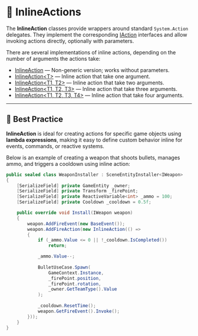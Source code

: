 # 🧩 InlineActions

The **InlineAction** classes provide wrappers around standard `System.Action` delegates.
They implement the corresponding [IAction](IActions.md) interfaces and allow invoking actions directly, optionally with
parameters.

There are several implementations of inline actions, depending on the number of arguments the actions take:


- [InlineAction](InlineAction.md) — Non-generic version; works without parameters.
- [InlineAction&lt;T&gt;](InlineAction%601.md) — Inline action that take one argument.
- [InlineAction&lt;T1, T2&gt;](InlineAction%602.md) — Inline action that take two arguments.
- [InlineAction&lt;T1, T2, T3&gt;](InlineAction%603.md) — Inline action that take three arguments.
- [InlineAction&lt;T1, T2, T3, T4&gt;](InlineAction%604.md) — Inline action that take four arguments.

---

## 📌 Best Practice

**InlineAction** is ideal for creating actions for specific game objects using **lambda expressions**, making it easy to
define custom behavior inline for events, commands, or reactive systems.

Below is an example of creating a weapon that shoots bullets, manages ammo, and triggers a cooldown using
inline action:

```csharp
public sealed class WeaponInstaller : SceneEntityInstaller<IWeapon>
{
    [SerializeField] private GameEntity _owner;
    [SerializeField] private Transform _firePoint;
    [SerializeField] private ReactiveVariable<int> _ammo = 100;
    [SerializeField] private Cooldown _cooldown = 0.5f;

    public override void Install(IWeapon weapon)
    {
        weapon.AddFireEvent(new BaseEvent());
        weapon.AddFireAction(new InlineAction(() =>
        {
            if (_ammo.Value <= 0 || !_cooldown.IsCompleted())
                return;

            _ammo.Value--;
            
            BulletUseCase.Spawn(
                GameContext.Instance,
                _firePoint.position,
                _firePoint.rotation,
                _owner.GetTeamType().Value
            );
            
            _cooldown.ResetTime();
            weapon.GetFireEvent().Invoke();
        }));
    }
}
```